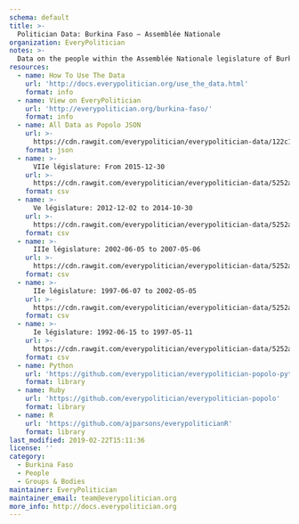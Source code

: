 ```yaml
---
schema: default
title: >-
  Politician Data: Burkina Faso — Assemblée Nationale
organization: EveryPolitician
notes: >-
  Data on the people within the Assemblée Nationale legislature of Burkina Faso.
resources:
  - name: How To Use The Data
    url: 'http://docs.everypolitician.org/use_the_data.html'
    format: info
  - name: View on EveryPolitician
    url: 'http://everypolitician.org/burkina-faso/'
    format: info
  - name: All Data as Popolo JSON
    url: >-
      https://cdn.rawgit.com/everypolitician/everypolitician-data/122c1c84d71eaf3f23dc56e5639298ed65762f9b/data/Burkina_Faso/Assembly/ep-popolo-v1.0.json
    format: json
  - name: >-
      VIIe législature: From 2015-12-30
    url: >-
      https://cdn.rawgit.com/everypolitician/everypolitician-data/5252af8b604b4822ca8bcb678f2413d23b83c552/data/Burkina_Faso/Assembly/term-7.csv
    format: csv
  - name: >-
      Ve législature: 2012-12-02 to 2014-10-30
    url: >-
      https://cdn.rawgit.com/everypolitician/everypolitician-data/5252af8b604b4822ca8bcb678f2413d23b83c552/data/Burkina_Faso/Assembly/term-2012.csv
    format: csv
  - name: >-
      IIIe législature: 2002-06-05 to 2007-05-06
    url: >-
      https://cdn.rawgit.com/everypolitician/everypolitician-data/5252af8b604b4822ca8bcb678f2413d23b83c552/data/Burkina_Faso/Assembly/term-3.csv
    format: csv
  - name: >-
      IIe législature: 1997-06-07 to 2002-05-05
    url: >-
      https://cdn.rawgit.com/everypolitician/everypolitician-data/5252af8b604b4822ca8bcb678f2413d23b83c552/data/Burkina_Faso/Assembly/term-2.csv
    format: csv
  - name: >-
      Ie législature: 1992-06-15 to 1997-05-11
    url: >-
      https://cdn.rawgit.com/everypolitician/everypolitician-data/5252af8b604b4822ca8bcb678f2413d23b83c552/data/Burkina_Faso/Assembly/term-1.csv
    format: csv
  - name: Python
    url: 'https://github.com/everypolitician/everypolitician-popolo-python'
    format: library
  - name: Ruby
    url: 'https://github.com/everypolitician/everypolitician-popolo'
    format: library
  - name: R
    url: 'https://github.com/ajparsons/everypoliticianR'
    format: library
last_modified: 2019-02-22T15:11:36
license: ''
category:
  - Burkina Faso
  - People
  - Groups & Bodies
maintainer: EveryPolitician
maintainer_email: team@everypolitician.org
more_info: http://docs.everypolitician.org
---
```

